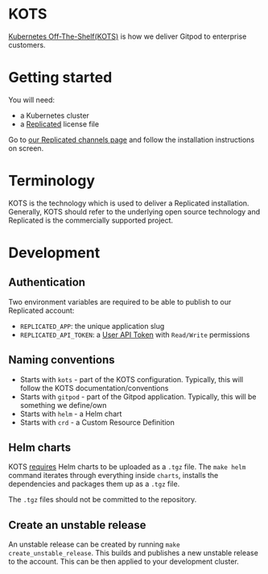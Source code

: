 # KOTS

[Kubernetes Off-The-Shelf(KOTS)](https://kots.io/) is how we deliver
Gitpod to enterprise customers.

# Getting started

You will need:
 - a Kubernetes cluster
 - a [Replicated](https://vendor.replicated.com) license file

Go to [our Replicated channels page](https://vendor.replicated.com/apps/gitpod/channels) and
follow the installation instructions on screen.

# Terminology

KOTS is the technology which is used to deliver a Replicated installation. Generally,
KOTS should refer to the underlying open source technology and Replicated is the
commercially supported project.

# Development

## Authentication

Two environment variables are required to be able to publish to our Replicated account:

 - `REPLICATED_APP`: the unique application slug
 - `REPLICATED_API_TOKEN`: a [User API Token](https://vendor.replicated.com/account-settings) with `Read/Write` permissions

## Naming conventions

- Starts with `kots` - part of the KOTS configuration. Typically, this will follow the KOTS documentation/conventions
- Starts with `gitpod` - part of the Gitpod application. Typically, this will be something we define/own
- Starts with `helm` - a Helm chart
- Starts with `crd` - a Custom Resource Definition

## Helm charts

KOTS [requires](https://kots.io/reference/v1beta1/helmchart) Helm charts to be uploaded as a `.tgz`
file. The `make helm` command iterates through everything inside `charts`, installs the dependencies
and packages them up as a `.tgz` file.

The `.tgz` files should not be committed to the repository.

## Create an unstable release

An unstable release can be created by running `make create_unstable_release`. This builds and publishes
a new unstable release to the account. This can be then applied to your development cluster.
